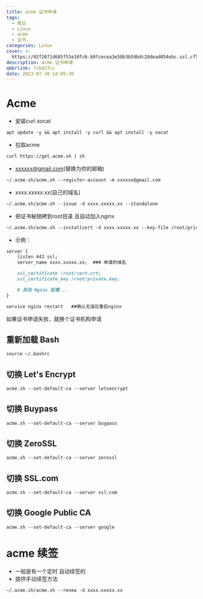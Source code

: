 ```yaml
---
title: acme 证书申请
tags:
  - 笔记
  - Linux
  - acme
  - 证书
categories: Linux
cover: >-
  https://42f2671d685f51e10fc6-b9fcecea3e50b3b59bdc28dead054ebc.ssl.cf5.rackcdn.com/illustrations/mobile_analytics_72sr.svg
description: acme 证书申请
abbrlink: 7cbd27cc
date: 2023-07-30 14:05:30
---
```

# Acme
- 安装curl socat

```markdown
apt update -y && apt install -y curl && apt install -y socat
```
- 拉取acme

```markdown
curl https://get.acme.sh | sh
```
- xxxxxx@gmail.com(替换为你的邮箱)

```markdown
~/.acme.sh/acme.sh --register-account -m xxxxxx@gmail.com
```
- xxxx.xxxxx.xx(自己的域名)

```markdown
~/.acme.sh/acme.sh --issue -d xxxx.xxxxx.xx --standalone
```
- 把证书秘钥拷到root目录 且自动加入nginx  

```markdown
~/.acme.sh/acme.sh --installcert -d xxxx.xxxxx.xx --key-file /root/private.key --fullchain-file /root/cert.crt --reloadcmd "service nginx reload"
```
- 示例：

```markdown
server {
    listen 443 ssl;
    server_name xxxx.xxxxx.xx;  ### 申请的域名

    ssl_certificate /root/cert.crt;
    ssl_certificate_key /root/private.key;

    # 其他 Nginx 配置...
}
```
```markdown
service nginx restart   ##确认无误后重启nginx
```
如果证书申请失败，就换个证书机构申请

## 重新加载 Bash
```markdown
source ~/.bashrc
```
## 切换 Let's Encrypt
````markdown
acme.sh --set-default-ca --server letsencrypt
````
## 切换 Buypass
```markdown
acme.sh --set-default-ca --server buypass
```
## 切换 ZeroSSL
```markdown
acme.sh --set-default-ca --server zerossl
```
## 切换 SSL.com
```markdown
acme.sh --set-default-ca --server ssl.com
```
## 切换 Google Public CA
```markdown
acme.sh --set-default-ca --server google
```
# acme 续签
- 一般是有一个定时 自动续签的
- 提供手动续签方法

```markdown
~/.acme.sh/acme.sh --renew -d xxxx.xxxxx.xx
```
